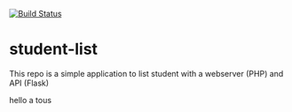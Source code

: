 [![Build Status](http://ec2-107-20-96-2.compute-1.amazonaws.com/buildStatus/icon?job=student-list-jenkinsci)](http://ec2-107-20-96-2.compute-1.amazonaws.com/job/student-list-jenkinsci/)


# student-list 
This repo is a simple application to list student with a webserver (PHP) and API (Flask)


hello a tous
